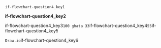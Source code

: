 ```ngMeta
if-flowchart-question4_key1
```
**if-flowchart-question4_key2**

if-flowchart-question4_key3`100 ghata 33`if-flowchart-question4_key4`55`if-flowchart-question4_key5

`Draw.io`if-flowchart-question4_key6